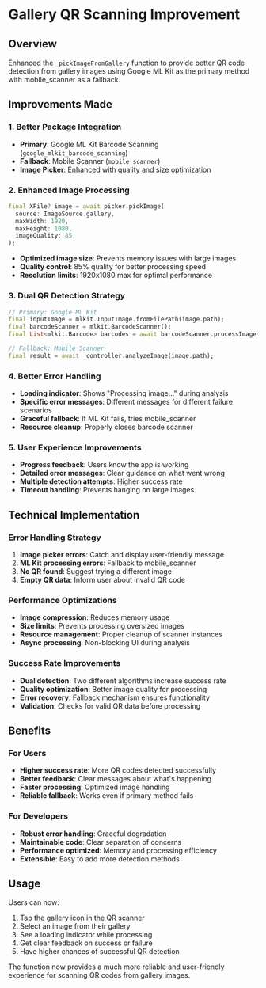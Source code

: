 # Gallery QR Scanning Improvement

## Overview
Enhanced the `_pickImageFromGallery` function to provide better QR code detection from gallery images using Google ML Kit as the primary method with mobile_scanner as a fallback.

## Improvements Made

### 1. **Better Package Integration**
- **Primary**: Google ML Kit Barcode Scanning (`google_mlkit_barcode_scanning`)
- **Fallback**: Mobile Scanner (`mobile_scanner`)
- **Image Picker**: Enhanced with quality and size optimization

### 2. **Enhanced Image Processing**
```dart
final XFile? image = await picker.pickImage(
  source: ImageSource.gallery,
  maxWidth: 1920,
  maxHeight: 1080,
  imageQuality: 85,
);
```
- **Optimized image size**: Prevents memory issues with large images
- **Quality control**: 85% quality for better processing speed
- **Resolution limits**: 1920x1080 max for optimal performance

### 3. **Dual QR Detection Strategy**
```dart
// Primary: Google ML Kit
final inputImage = mlkit.InputImage.fromFilePath(image.path);
final barcodeScanner = mlkit.BarcodeScanner();
final List<mlkit.Barcode> barcodes = await barcodeScanner.processImage(inputImage);

// Fallback: Mobile Scanner
final result = await _controller.analyzeImage(image.path);
```

### 4. **Better Error Handling**
- **Loading indicator**: Shows "Processing image..." during analysis
- **Specific error messages**: Different messages for different failure scenarios
- **Graceful fallback**: If ML Kit fails, tries mobile_scanner
- **Resource cleanup**: Properly closes barcode scanner

### 5. **User Experience Improvements**
- **Progress feedback**: Users know the app is working
- **Detailed error messages**: Clear guidance on what went wrong
- **Multiple detection attempts**: Higher success rate
- **Timeout handling**: Prevents hanging on large images

## Technical Implementation

### Error Handling Strategy
1. **Image picker errors**: Catch and display user-friendly message
2. **ML Kit processing errors**: Fallback to mobile_scanner
3. **No QR found**: Suggest trying a different image
4. **Empty QR data**: Inform user about invalid QR code

### Performance Optimizations
- **Image compression**: Reduces memory usage
- **Size limits**: Prevents processing oversized images
- **Resource management**: Proper cleanup of scanner instances
- **Async processing**: Non-blocking UI during analysis

### Success Rate Improvements
- **Dual detection**: Two different algorithms increase success rate
- **Quality optimization**: Better image quality for processing
- **Error recovery**: Fallback mechanism ensures functionality
- **Validation**: Checks for valid QR data before processing

## Benefits

### For Users
- **Higher success rate**: More QR codes detected successfully
- **Better feedback**: Clear messages about what's happening
- **Faster processing**: Optimized image handling
- **Reliable fallback**: Works even if primary method fails

### For Developers
- **Robust error handling**: Graceful degradation
- **Maintainable code**: Clear separation of concerns
- **Performance optimized**: Memory and processing efficiency
- **Extensible**: Easy to add more detection methods

## Usage
Users can now:
1. Tap the gallery icon in the QR scanner
2. Select an image from their gallery
3. See a loading indicator while processing
4. Get clear feedback on success or failure
5. Have higher chances of successful QR detection

The function now provides a much more reliable and user-friendly experience for scanning QR codes from gallery images. 